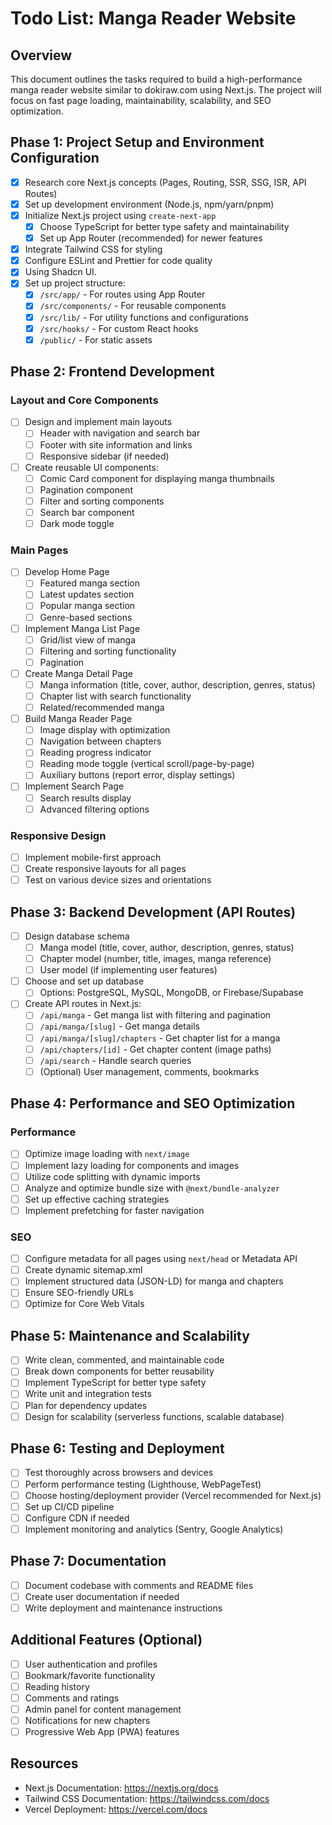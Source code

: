 # Todo List: Manga Reader Website

## Overview
This document outlines the tasks required to build a high-performance manga reader website similar to dokiraw.com using Next.js. The project will focus on fast page loading, maintainability, scalability, and SEO optimization.

## Phase 1: Project Setup and Environment Configuration
- [x] Research core Next.js concepts (Pages, Routing, SSR, SSG, ISR, API Routes)
- [x] Set up development environment (Node.js, npm/yarn/pnpm)
- [x] Initialize Next.js project using `create-next-app`
  - [x] Choose TypeScript for better type safety and maintainability
  - [x] Set up App Router (recommended) for newer features
- [x] Integrate Tailwind CSS for styling
- [x] Configure ESLint and Prettier for code quality
- [x] Using Shadcn UI.
- [x] Set up project structure:
  - [x] `/src/app/` - For routes using App Router
  - [x] `/src/components/` - For reusable components
  - [x] `/src/lib/` - For utility functions and configurations
  - [x] `/src/hooks/` - For custom React hooks
  - [x] `/public/` - For static assets

## Phase 2: Frontend Development
### Layout and Core Components
- [ ] Design and implement main layouts
  - [ ] Header with navigation and search bar
  - [ ] Footer with site information and links
  - [ ] Responsive sidebar (if needed)
- [ ] Create reusable UI components:
  - [ ] Comic Card component for displaying manga thumbnails
  - [ ] Pagination component
  - [ ] Filter and sorting components
  - [ ] Search bar component
  - [ ] Dark mode toggle

### Main Pages
- [ ] Develop Home Page
  - [ ] Featured manga section
  - [ ] Latest updates section
  - [ ] Popular manga section
  - [ ] Genre-based sections
- [ ] Implement Manga List Page
  - [ ] Grid/list view of manga
  - [ ] Filtering and sorting functionality
  - [ ] Pagination
- [ ] Create Manga Detail Page
  - [ ] Manga information (title, cover, author, description, genres, status)
  - [ ] Chapter list with search functionality
  - [ ] Related/recommended manga
- [ ] Build Manga Reader Page
  - [ ] Image display with optimization
  - [ ] Navigation between chapters
  - [ ] Reading progress indicator
  - [ ] Reading mode toggle (vertical scroll/page-by-page)
  - [ ] Auxiliary buttons (report error, display settings)
- [ ] Implement Search Page
  - [ ] Search results display
  - [ ] Advanced filtering options

### Responsive Design
- [ ] Implement mobile-first approach
- [ ] Create responsive layouts for all pages
- [ ] Test on various device sizes and orientations

## Phase 3: Backend Development (API Routes)
- [ ] Design database schema
  - [ ] Manga model (title, cover, author, description, genres, status)
  - [ ] Chapter model (number, title, images, manga reference)
  - [ ] User model (if implementing user features)
- [ ] Choose and set up database
  - [ ] Options: PostgreSQL, MySQL, MongoDB, or Firebase/Supabase
- [ ] Create API routes in Next.js:
  - [ ] `/api/manga` - Get manga list with filtering and pagination
  - [ ] `/api/manga/[slug]` - Get manga details
  - [ ] `/api/manga/[slug]/chapters` - Get chapter list for a manga
  - [ ] `/api/chapters/[id]` - Get chapter content (image paths)
  - [ ] `/api/search` - Handle search queries
  - [ ] (Optional) User management, comments, bookmarks

## Phase 4: Performance and SEO Optimization
### Performance
- [ ] Optimize image loading with `next/image`
- [ ] Implement lazy loading for components and images
- [ ] Utilize code splitting with dynamic imports
- [ ] Analyze and optimize bundle size with `@next/bundle-analyzer`
- [ ] Set up effective caching strategies
- [ ] Implement prefetching for faster navigation

### SEO
- [ ] Configure metadata for all pages using `next/head` or Metadata API
- [ ] Create dynamic sitemap.xml
- [ ] Implement structured data (JSON-LD) for manga and chapters
- [ ] Ensure SEO-friendly URLs
- [ ] Optimize for Core Web Vitals

## Phase 5: Maintenance and Scalability
- [ ] Write clean, commented, and maintainable code
- [ ] Break down components for better reusability
- [ ] Implement TypeScript for better type safety
- [ ] Write unit and integration tests
- [ ] Plan for dependency updates
- [ ] Design for scalability (serverless functions, scalable database)

## Phase 6: Testing and Deployment
- [ ] Test thoroughly across browsers and devices
- [ ] Perform performance testing (Lighthouse, WebPageTest)
- [ ] Choose hosting/deployment provider (Vercel recommended for Next.js)
- [ ] Set up CI/CD pipeline
- [ ] Configure CDN if needed
- [ ] Implement monitoring and analytics (Sentry, Google Analytics)

## Phase 7: Documentation
- [ ] Document codebase with comments and README files
- [ ] Create user documentation if needed
- [ ] Write deployment and maintenance instructions

## Additional Features (Optional)
- [ ] User authentication and profiles
- [ ] Bookmark/favorite functionality
- [ ] Reading history
- [ ] Comments and ratings
- [ ] Admin panel for content management
- [ ] Notifications for new chapters
- [ ] Progressive Web App (PWA) features

## Resources
- Next.js Documentation: https://nextjs.org/docs
- Tailwind CSS Documentation: https://tailwindcss.com/docs
- Vercel Deployment: https://vercel.com/docs
